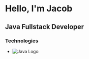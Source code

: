 <h1>Hello, I'm Jacob</h1>
<h2>Java Fullstack Developer</h2>
<h3>Technologies</h3>
<ul>
  <li><img alt="Java Logo" src="https://upload.wikimedia.org/wikipedia/en/3/30/Java_programming_language_logo.svg"></li>
<ul>


<!--
**JacobLars/JacobLars** is a ✨ _special_ ✨ repository because its `README.md` (this file) appears on your GitHub profile.

Here are some ideas to get you started:

- 🔭 I’m currently working on ...
- 🌱 I’m currently learning ...
- 👯 I’m looking to collaborate on ...
- 🤔 I’m looking for help with ...
- 💬 Ask me about ...
- 📫 How to reach me: ...
- 😄 Pronouns: ...
- ⚡ Fun fact: ...
-->

